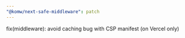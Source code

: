 ```yaml
---
"@komw/next-safe-middleware": patch
---
```


fix(middleware): avoid caching bug with CSP manifest (on Vercel only)
